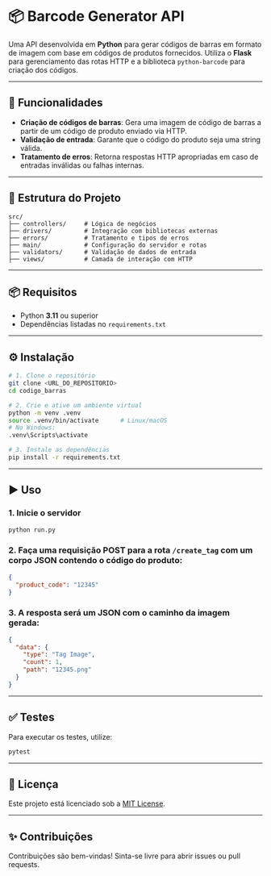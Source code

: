 # 📦 Barcode Generator API

Uma API desenvolvida em **Python** para gerar códigos de barras em formato de imagem com base em códigos de produtos fornecidos. Utiliza o **Flask** para gerenciamento das rotas HTTP e a biblioteca `python-barcode` para criação dos códigos.

---

## 🚀 Funcionalidades

- **Criação de códigos de barras**: Gera uma imagem de código de barras a partir de um código de produto enviado via HTTP.
- **Validação de entrada**: Garante que o código do produto seja uma string válida.
- **Tratamento de erros**: Retorna respostas HTTP apropriadas em caso de entradas inválidas ou falhas internas.

---

## 📁 Estrutura do Projeto

```plaintext
src/
├── controllers/     # Lógica de negócios
├── drivers/         # Integração com bibliotecas externas
├── errors/          # Tratamento e tipos de erros
├── main/            # Configuração do servidor e rotas
├── validators/      # Validação de dados de entrada
├── views/           # Camada de interação com HTTP
```

---

## 📦 Requisitos

- Python **3.11** ou superior
- Dependências listadas no `requirements.txt`

---

## ⚙️ Instalação

```bash
# 1. Clone o repositório
git clone <URL_DO_REPOSITORIO>
cd codigo_barras

# 2. Crie e ative um ambiente virtual
python -m venv .venv
source .venv/bin/activate      # Linux/macOS
# No Windows:
.venv\Scripts\activate

# 3. Instale as dependências
pip install -r requirements.txt
```

---

## ▶️ Uso

### 1. Inicie o servidor

```bash
python run.py
```

### 2. Faça uma requisição POST para a rota `/create_tag` com um corpo JSON contendo o código do produto:

```json
{
  "product_code": "12345"
}
```

### 3. A resposta será um JSON com o caminho da imagem gerada:

```json
{
  "data": {
    "type": "Tag Image",
    "count": 1,
    "path": "12345.png"
  }
}
```

---

## ✅ Testes

Para executar os testes, utilize:

```bash
pytest
```

---

## 📄 Licença

Este projeto está licenciado sob a [MIT License](LICENSE).

---

## ✨ Contribuições

Contribuições são bem-vindas! Sinta-se livre para abrir issues ou pull requests.
